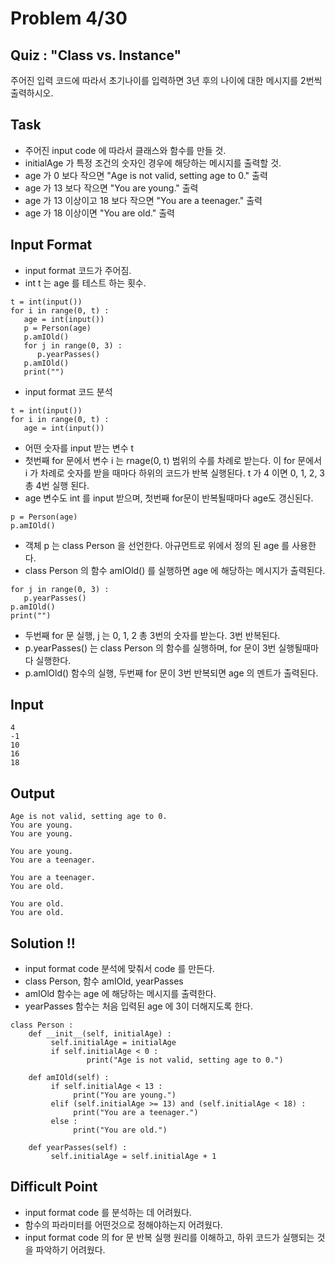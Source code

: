 # Problem 4/30

## Quiz : "Class vs. Instance"
주어진 입력 코드에 따라서 초기나이를 입력하면 3년 후의 나이에 대한 메시지를 2번씩 출력하시오.

## Task
- 주어진 input code 에 따라서 클래스와 함수를 만들 것.
- initialAge 가 특정 조건의 숫자인 경우에 해당하는 메시지를 출력할 것.
- age 가 0 보다 작으면 "Age is not valid, setting age to 0." 출력
- age 가 13 보다 작으면 "You are young." 출력
- age 가 13 이상이고 18 보다 작으면 "You are a teenager." 출력
- age 가 18 이상이면 "You are old." 출력

## Input Format
- input format 코드가 주어짐.
- int t 는 age 를 테스트 하는 횟수.
```
t = int(input())
for i in range(0, t) :
   age = int(input())
   p = Person(age)
   p.amIOld()
   for j in range(0, 3) :
      p.yearPasses()
   p.amIOld()
   print("")
```

- input format 코드 분석
```
t = int(input())
for i in range(0, t) :
   age = int(input())
```
   - 어떤 숫자를 input 받는 변수 t
   - 첫번째 for 문에서 변수 i 는 rnage(0, t) 범위의 수를 차례로 받는다. 이 for 문에서 i 가 차례로 숫자를 받을 때마다 하위의 코드가 반복 실행된다. t 가 4 이면 0, 1, 2, 3 총 4번 실행 된다.
   - age 변수도 int 를 input 받으며, 첫번째 for문이 반복될때마다 age도 갱신된다.
```
p = Person(age)
p.amIOld()
```
   - 객체 p 는 class Person 을 선언한다. 아규먼트로 위에서 정의 된 age 를 사용한다.
   - class Person 의 함수 amIOld() 를 실행하면 age 에 해당하는 메시지가 출력된다.
```
for j in range(0, 3) :
   p.yearPasses()
p.amIOld()
print("")
```
   - 두번째 for 문 실행, j 는 0, 1, 2 총 3번의 숫자를 받는다. 3번 반복된다. 
   - p.yearPasses() 는 class Person 의 함수를 실행하며, for 문이 3번 실행될때마다 실행한다.
   - p.amIOld() 함수의 실행, 두번째 for 문이 3번 반복되면 age 의 멘트가 출력된다.  

## Input
```
4
-1
10
16
18
```

## Output
```
Age is not valid, setting age to 0.
You are young.
You are young.

You are young.
You are a teenager.

You are a teenager.
You are old.

You are old.
You are old.
```

## Solution !!
- input format code 분석에 맞춰서 code 를 만든다.
- class Person, 함수 amIOld, yearPasses
- amIOld 함수는 age 에 해당하는 메시지를 출력한다.
- yearPasses 함수는 처음 입력된 age 에 3이 더해지도록 한다.
```
class Person :
	def __init__(self, initialAge) :
	     self.initialAge = initialAge
	     if self.initialAge < 0 :
	             print("Age is not valid, setting age to 0.")
	
	def amIOld(self) :
	     if self.initialAge < 13 : 
	          print("You are young.")
	     elif (self.initialAge >= 13) and (self.initialAge < 18) :
	          print("You are a teenager.")
	     else :
	          print("You are old.")
	
	def yearPasses(self) :
	     self.initialAge = self.initialAge + 1
```
## Difficult Point
- input format code 를 분석하는 데 어려웠다.
- 함수의 파라미터를 어떤것으로 정해야하는지 어려웠다.
- input format code 의 for 문 반복 실행 원리를 이해하고, 하위 코드가 실행되는 것을 파악하기 어려웠다.
